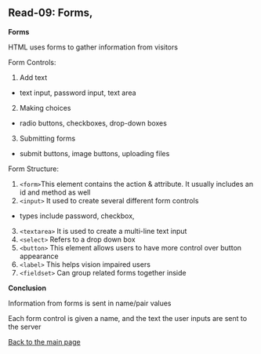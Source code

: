 ## Read-09: Forms,

**Forms**

HTML uses forms to gather information from visitors

Form Controls:
1. Add text
  - text input, password input, text area
2. Making choices
  - radio buttons, checkboxes, drop-down boxes
3. Submitting forms
  - submit buttons, image buttons, uploading files

Form Structure:
1. `<form>`This element contains the action & attribute. It usually includes an id and method as well
2. `<input>` It used to create several different form controls
  - types include password, checkbox, 
3. `<textarea>` It is used to create a multi-line text input
4. `<select>` Refers to a drop down box
5. `<button>` This element allows users to have more control over button appearance
6. `<label>` This helps vision impaired users
7. `<fieldset>` Can group related forms together inside


**Conclusion**

Information from forms is sent in name/pair values

Each form control is given a name, and the text the user inputs are sent to the server

[Back to the main page](../README.md)